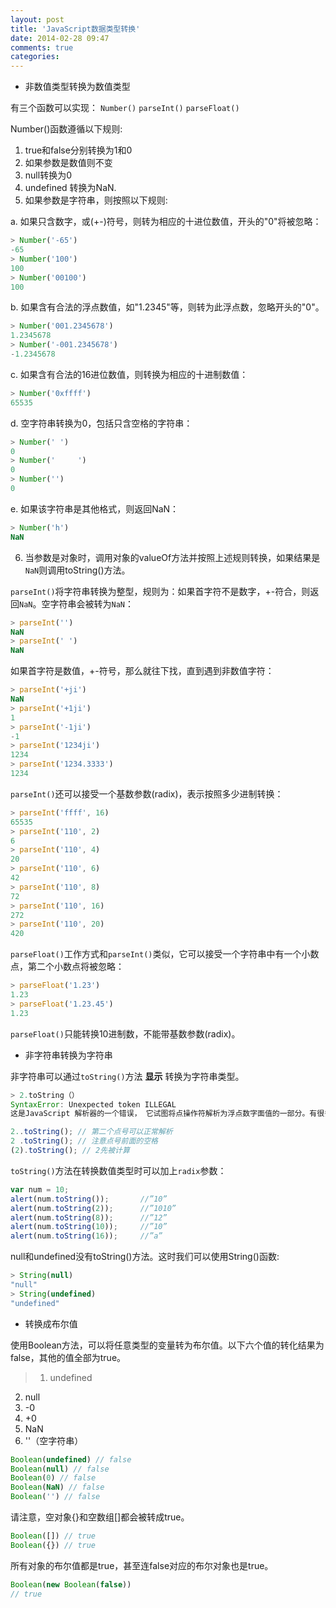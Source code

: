 ```yaml
---
layout: post
title: 'JavaScript数据类型转换'
date: 2014-02-28 09:47
comments: true
categories: 
---
```

* 非数值类型转换为数值类型

有三个函数可以实现：
`Number()`
`parseInt()`
`parseFloat()`

Number()函数遵循以下规则:

1. true和false分别转换为1和0
2. 如果参数是数值则不变
3. null转换为0
4. undefined 转换为NaN.
5. 如果参数是字符串，则按照以下规则:

a. 如果只含数字，或(+-)符号，则转为相应的十进位数值，开头的"0"将被忽略：

```js
> Number('-65')
-65
> Number('100')
100
> Number('00100')
100
```

b. 如果含有合法的浮点数值，如"1.2345"等，则转为此浮点数，忽略开头的"0"。

```js
> Number('001.2345678')
1.2345678
> Number('-001.2345678')
-1.2345678
```

c. 如果含有合法的16进位数值，则转换为相应的十进制数值：

```js
> Number('0xffff')
65535
```

d. 空字符串转换为0，包括只含空格的字符串：

```js
> Number(' ')
0
> Number('     ')
0
> Number('')
0
```

e. 如果该字符串是其他格式，则返回NaN：
```js
> Number('h')
NaN
```


6.  当参数是对象时，调用对象的valueOf方法并按照上述规则转换，如果结果是`NaN`则调用toString()方法。

`parseInt()`将字符串转换为整型，规则为：如果首字符不是数字，+-符合，则返回`NaN`。空字符串会被转为`NaN`：

```js
> parseInt('')
NaN
> parseInt(' ')
NaN
```

如果首字符是数值，+-符号，那么就往下找，直到遇到非数值字符：

```js
> parseInt('+ji')
NaN
> parseInt('+1ji')
1
> parseInt('-1ji')
-1
> parseInt('1234ji')
1234
> parseInt('1234.3333')
1234
```

`parseInt()`还可以接受一个基数参数(radix)，表示按照多少进制转换：

```js
> parseInt('ffff', 16)
65535
> parseInt('110', 2)
6
> parseInt('110', 4)
20
> parseInt('110', 6)
42
> parseInt('110', 8)
72
> parseInt('110', 16)
272
> parseInt('110', 20)
420
```

`parseFloat()`工作方式和`parseInt()`类似，它可以接受一个字符串中有一个小数点，第二个小数点将被忽略：

```js
> parseFloat('1.23')
1.23
> parseFloat('1.23.45')
1.23
```

`parseFloat()`只能转换10进制数，不能带基数参数(radix)。

* 非字符串转换为字符串

非字符串可以通过`toString()`方法 **显示** 转换为字符串类型。

```js
> 2.toString（）
SyntaxError: Unexpected token ILLEGAL
这是JavaScript 解析器的一个错误， 它试图将点操作符解析为浮点数字面值的一部分。有很多变通方法可以让数字的字面值看起来像对象。

2..toString(); // 第二个点号可以正常解析
2 .toString(); // 注意点号前面的空格
(2).toString(); // 2先被计算
```

`toString()`方法在转换数值类型时可以加上`radix`参数：

```js
var num = 10;
alert(num.toString());       //”10”
alert(num.toString(2));      //”1010”
alert(num.toString(8));      //”12”
alert(num.toString(10));     //”10”
alert(num.toString(16));     //”a”
```

null和undefined没有toString()方法。这时我们可以使用String()函数:

```js
> String(null)
"null"
> String(undefined)
"undefined"
```

* 转换成布尔值

使用Boolean方法，可以将任意类型的变量转为布尔值。以下六个值的转化结果为false，其他的值全部为true。

>1. undefined
2. null
3. -0
4. +0
5. NaN
6. ''（空字符串）

```js
Boolean(undefined) // false
Boolean(null) // false
Boolean(0) // false
Boolean(NaN) // false
Boolean('') // false
```

请注意，空对象{}和空数组[]都会被转成true。

```js
Boolean([]) // true
Boolean({}) // true
```

所有对象的布尔值都是true，甚至连false对应的布尔对象也是true。

```js
Boolean(new Boolean(false))
// true
```